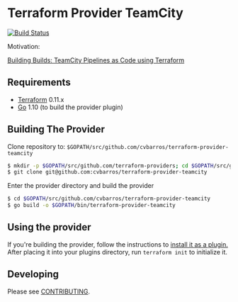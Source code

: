 Terraform Provider TeamCity
==================
[![Build Status](https://travis-ci.org/cvbarros/terraform-provider-teamcity.svg?branch=master)](https://travis-ci.org/cvbarros/terraform-provider-teamcity)

Motivation:

[Building Builds: TeamCity Pipelines as Code using Terraform](https://cvbarros.io/2018/11/building-builds---teamcity-pipelines-as-code-using-terraform/)

Requirements
------------

-	[Terraform](https://www.terraform.io/downloads.html) 0.11.x
-	[Go](https://golang.org/doc/install) 1.10 (to build the provider plugin)

Building The Provider
---------------------

Clone repository to: `$GOPATH/src/github.com/cvbarros/terraform-provider-teamcity`

```sh
$ mkdir -p $GOPATH/src/github.com/terraform-providers; cd $GOPATH/src/github.com/cvbarros
$ git clone git@github.com:cvbarros/terraform-provider-teamcity
```

Enter the provider directory and build the provider

```sh
$ cd $GOPATH/src/github.com/cvbarros/terraform-provider-teamcity
$ go build -o $GOPATH/bin/terraform-provider-teamcity
```

Using the provider
----------------------

If you're building the provider, follow the instructions to [install it as a plugin.](https://www.terraform.io/docs/plugins/basics.html#installing-a-plugin) After placing it into your plugins directory,  run `terraform init` to initialize it.

Developing
---------------------------

Please see [CONTRIBUTING](CONTRIBUTING.MD#developing).
